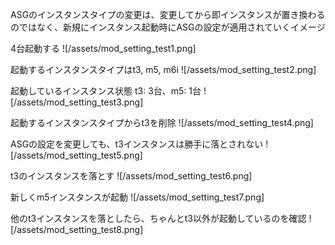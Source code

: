 ASGのインスタンスタイプの変更は、変更してから即インスタンスが置き換わるのではなく、新規にインスタンス起動時にASGの設定が適用されていくイメージ

4台起動する
![/assets/mod_setting_test1.png]

起動するインスタンスタイプはt3, m5, m6i
![/assets/mod_setting_test2.png]

起動しているインスタンス状態 t3: 3台、m5: 1台
![/assets/mod_setting_test3.png]

起動するインスタンスタイプからt3を削除
![/assets/mod_setting_test4.png]

ASGの設定を変更しても、t3インスタンスは勝手に落とされない
![/assets/mod_setting_test5.png]

t3のインスタンスを落とす
![/assets/mod_setting_test6.png]

新しくm5インスタンスが起動
![/assets/mod_setting_test7.png]

他のt3インスタンスを落としたら、ちゃんとt3以外が起動しているのを確認
![/assets/mod_setting_test8.png]
